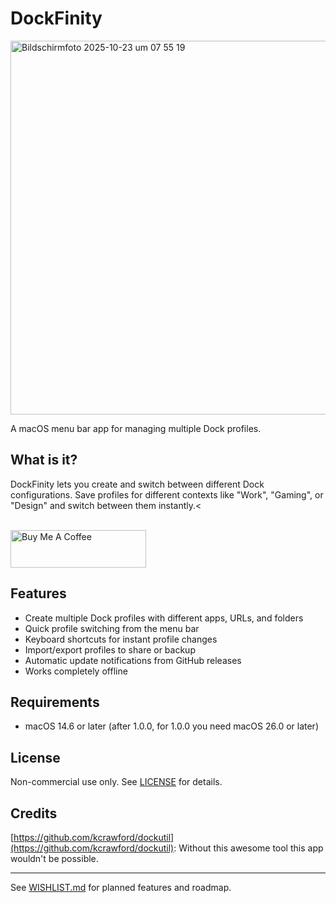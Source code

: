 # DockFinity

<img width="956" height="598" alt="Bildschirmfoto 2025-10-23 um 07 55 19" src="https://github.com/user-attachments/assets/96964473-f437-4809-952f-39a3ab9b528d" />

A macOS menu bar app for managing multiple Dock profiles.

## What is it?

DockFinity lets you create and switch between different Dock configurations. Save profiles for different contexts like "Work", "Gaming", or "Design" and switch between them instantly.<
<br />
<br />

<a href="https://www.buymeacoffee.com/nickfthedev" target="_blank"><img src="https://cdn.buymeacoffee.com/buttons/v2/default-yellow.png" alt="Buy Me A Coffee" style="height: 60px !important;width: 217px !important;" ></a>

## Features

- Create multiple Dock profiles with different apps, URLs, and folders
- Quick profile switching from the menu bar
- Keyboard shortcuts for instant profile changes
- Import/export profiles to share or backup
- Automatic update notifications from GitHub releases
- Works completely offline

## Requirements

- macOS 14.6 or later (after 1.0.0, for 1.0.0 you need macOS 26.0 or later)

## License

Non-commercial use only. See [LICENSE](LICENSE) for details.

## Credits

[https://github.com/kcrawford/dockutil](https://github.com/kcrawford/dockutil): Without this awesome tool this app wouldn't be possible.

---

See [WISHLIST.md](WISHLIST.md) for planned features and roadmap.
